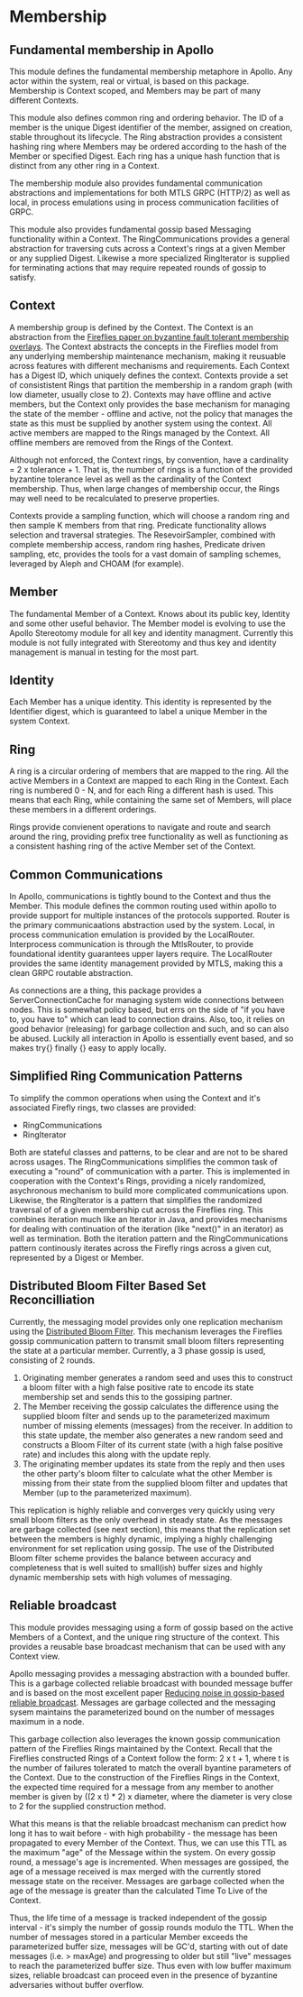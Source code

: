 # Membership

## Fundamental membership in Apollo

This module defines the fundamental membership metaphore in Apollo.  Any actor within the system, real or virtual, is based on this package.  Membership is Context scoped, and Members may be part of many different Contexts.

This module also defines common ring and ordering behavior.  The ID of a member is the unique Digest identifier of the member, assigned on creation, stable throughout its lifecycle.  The Ring abstraction provides a consistent hashing ring where Members may be ordered according to the hash of the Member or specified Digest.  Each ring has a unique hash function that is distinct from any other ring in a Context.

The membership module also provides fundamental communication abstractions and implementations for both MTLS GRPC (HTTP/2) as well as local, in process emulations using in process communication facilities of GRPC.

This module also provides fundamental gossip based Messaging functionality within a Context.  The RingCommunications provides a general abstraction for traversing cuts across a Context's rings at a given Member or any supplied Digest.  Likewise a more specialized RingIterator is supplied for terminating actions that may require repeated rounds of gossip to satisfy.

## Context

A membership group is defined by the Context. The Context is an abstraction from the [Fireflies paper on byzantine fault tolerant membership overlays](https://ymsir.com/papers/fireflies-tocs.pdf).  The Context abstracts the concepts in the Fireflies model from any underlying membership maintenance mechanism, making it reusuable across features with different mechanisms and requirements.  Each Context has a Digest ID, which uniquely defines the context.  Contexts provide a set of consististent Rings that partition the membership in a random graph (with low diameter, usually close to 2).  Contexts may have offline and active members, but the Context only provides the base mechanism for managing the state of the member - offline and active, not the policy that manages the state as this must be supplied by another system using the context.  All active members are mapped to the Rings managed by the Context.  All offline members are removed from the Rings of the Context.

Although not enforced, the Context rings, by convention, have a cardinality = 2 x tolerance + 1.  That is, the number of rings is a function of the provided byzantine tolerance level as well as the cardinality of the Context membership.  Thus, when large changes of membership occur, the Rings may well need to be recalculated to preserve properties.

Contexts provide a sampling function, which will choose a random ring and then sample K members from that ring.  Predicate functionality allows selection and traversal strategies.  The ResevoirSampler, combined with complete membership access, random ring hashes, Predicate driven sampling, etc, provides the tools for a vast domain of sampling schemes, leveraged by Aleph and CHOAM (for example).

## Member

The fundamental Member of a Context.  Knows about its public key, Identity and some other useful behavior.  The Member model is evolving to use the Apollo Stereotomy module for all key and identity managment.  Currently this module is not fully integrated with Stereotomy and thus key and identity management is manual in testing for the most part.

## Identity

Each Member has a unique identity.  This identity is represented by the Identifier digest, which is guaranteed to label a unique Member in the system Context.

## Ring

A ring is a circular ordering of members that are mapped to the ring.  All the active Members in a Context are mapped to each Ring in the Context.  Each ring is numbered 0 - N, and for each Ring a different hash is used.  This means that each Ring, while containing the same set of Members, will place these members in a different orderings.

Rings provide convienent operations to navigate and route and search around the ring, providing prefix tree functionality as well as functioning as a consistent hashing ring of the active Member set of the Context.

## Common Communications

In Apollo, communications is tightly bound to the Context and thus the Member.  This module defines the common routing used within apollo to provide support for multiple instances of the protocols supported.
Router is the primary communicaations abstraction used by the system.  Local, in process communication emulation is provided by the LocalRouter.  Interprocess communication is through the MtlsRouter, to provide
foundational identity guarantees upper layers require.  The LocalRouter provides the same identity management provided by MTLS, making this a clean GRPC routable abstraction.

As connections are a thing, this package provides a ServerConnectionCache for managing system wide connections between nodes.  This is somewhat policy based, but errs on the side of "if you have to, you have to"
which can lead to connection drains.  Also, too, it relies on good behavior (releasing) for garbage collection and such, and so can also be abused.  Luckily all interaction in Apollo is essentially
event based, and so makes try{} finally {} easy to apply locally.

## Simplified Ring Communication Patterns

To simplify the common operations when using the Context and it's associated Firefly rings, two classes are provided:

- RingCommunications
- RingIterator

Both are stateful classes and patterns, to be clear and are not to be shared across usages.  The RingCommunications simplifies the common task of executing a "round" of communication with a parter.  This is implemented in cooperation with the Context's Rings, providing a nicely randomized, asychronous mechanism to build more complicated communications upon.  Likewise, the RingIterator is a pattern that simplifies the randomized traversal of of a given membership cut across the Fireflies ring.  This combines iteration much like an Iterator in Java, and provides mechanisms for dealing with continuation of the iteration (like "next()" in an iterator) as well as termination.  Both the iteration pattern  and the RingCommunications pattern continously iterates across the Firefly rings across a given cut, represented by a Digest or Member.

## Distributed Bloom Filter Based Set Reconcilliation

Currently, the messaging model provides only one replication mechanism using the [Distributed Bloom Filter](https://arxiv.org/abs/1910.07782).  This mechanism leverages the Fireflies gossip communication pattern to transmit small bloom filters representing the state at a particular member.   Currently, a 3 phase gossip is used, consisting of 2 rounds. 

  1. Originating member generates a random seed and uses this to construct a bloom filter with a high false positive rate to encode its state membership set and sends this to the gossiping partner.
  2. The Member receiving the gossip calculates the difference using the supplied bloom filter and sends up to the parameterized maximum number of missing elements (messages) from the receiver.  In addition to this state update, the member also generates a new random seed and constructs a Bloom Filter of its current state (with a high false positive rate) and includes this along with the update reply.
  3. The originating member updates its state from the reply and then uses the other party's bloom filter to calculate what the other Member is missing from their state from the supplied bloom filter and updates that Member (up to the parameterized maximum).

This replication is highly reliable and converges very quickly using very small bloom filters as the only overhead in steady state.  As the messages are garbage collected (see next section), this means that the replication set between the members is highly dynamic, implying a highly challenging environment for set replication using gossip.  The use of the Distributed Bloom filter scheme provides the balance between accuracy and completeness that is well suited to small(ish) buffer sizes and highly dynamic membership sets with high volumes of messaging.

## Reliable broadcast

This module provides messaging using a form of gossip based on the active Members of a Context, and the unique ring structure of the context.  This provides a reusable base broadcast mechanism that can be used with any Context view.

Apollo messaging provides a messaging abstraction with a bounded buffer.  This is a garbage collected reliable broadcast with bounded message buffer and is based on the most excellent paper [Reducing noise in gossip-based reliable broadcast](https://citeseerx.ist.psu.edu/viewdoc/summary?doi=10.1.1.575.3297).  Messages are garbage collected and the messaging sysem maintains the parameterized bound on the number of messages maximum in a node.

This garbage collection also leverages the known gossip communication pattern of the Fireflies Rings maintained by the Context.  Recall that the Fireflies constructed Rings of a Context follow the form: 2 x t + 1, where t is the number of failures tolerated to match the overall byantine parameters of the Context.  Due to the construction of the Fireflies Rings in the Context, the expected time required for a message from any member to another member is given by ((2 x t) * 2) x diameter, where the diameter is very close to 2 for the supplied construction method.

What this means is that the reliable broadcast mechanism can predict how long it has to wait before - with high probability - the message has been propagated to every Member of the Context.  Thus, we can use this TTL as the maximum "age" of the Message within the system.  On every gossip round, a message's age is incremented.  When messages are gossiped, the age of a message received is max merged with the currently stored message state on the receiver.  Messages are garbage collected when the age of the message is greater than the calculated Time To Live of the Context.

Thus, the life time of a message is tracked independent of the gossip interval - it's simply the number of gossip rounds modulo the TTL.  When the number of messages stored in a particular Member exceeds the parameterized buffer size, messages will be GC'd, starting with out of date messages (i.e. > maxAge) and progressing to older but still "live" messages to reach the parameterized buffer size.  Thus even with low buffer maximum sizes, reliable broadcast can proceed even in the presence of byzantine adversaries without buffer overflow.
